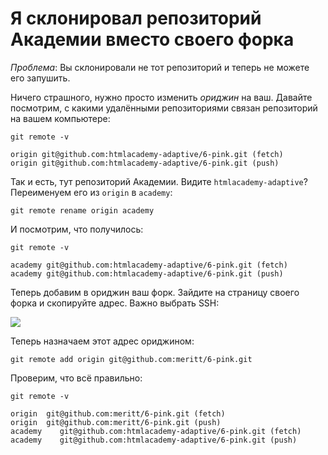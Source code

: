 # Я склонировал репозиторий Академии вместо своего форка

*Проблема*: Вы склонировали не тот репозиторий и теперь не можете его запушить.

Ничего страшного, нужно просто изменить *ориджин* на ваш. Давайте посмотрим, с какими удалёнными репозиториями связан репозиторий на вашем компьютере:

```
git remote -v

origin git@github.com:htmlacademy-adaptive/6-pink.git (fetch)
origin git@github.com:htmlacademy-adaptive/6-pink.git (push)
```

Так и есть, тут репозиторий Академии. Видите `htmlacademy-adaptive`? Переименуем его из `origin` в `academy`:

```
git remote rename origin academy
```

И посмотрим, что получилось:

```
git remote -v

academy git@github.com:htmlacademy-adaptive/6-pink.git (fetch)
academy git@github.com:htmlacademy-adaptive/6-pink.git (push)
```

Теперь добавим в ориджин ваш форк. Зайдите на страницу своего форка и скопируйте адрес. Важно выбрать SSH:

![](https://cloud.githubusercontent.com/assets/529247/14052181/4910f750-f2d9-11e5-9a1d-a7aede28bc2b.png)

Теперь назначаем этот адрес ориджином:

```
git remote add origin git@github.com:meritt/6-pink.git
```

Проверим, что всё правильно:

```
git remote -v

origin  git@github.com:meritt/6-pink.git (fetch)
origin  git@github.com:meritt/6-pink.git (push)
academy    git@github.com:htmlacademy-adaptive/6-pink.git (fetch)
academy    git@github.com:htmlacademy-adaptive/6-pink.git (push)
```

